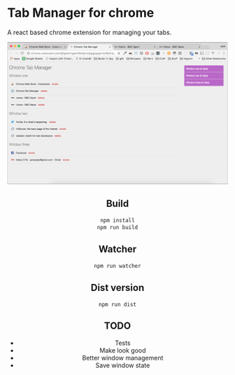 # Tab Manager for chrome

A react based chrome extension for managing your tabs.

<center>
<img src="screenshot.png?raw=true" alt="Screenshot of the Tab Mananger" width="600" style="width:600px; margin: 0 auto;" />
<center/>

## Build

```
npm install
npm run build
```

## Watcher

```
npm run watcher
```

## Dist version

```
npm run dist
```


## TODO

- Tests
- Make look good
- Better window management
- Save window state
